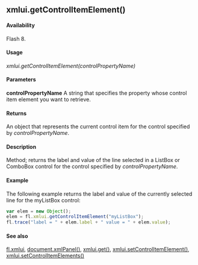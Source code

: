 ## xmlui.getControlItemElement()

#### Availability

Flash 8.

#### Usage

*xmlui.getControlItemElement(controlPropertyName)*

#### Parameters

**controlPropertyName** A string that specifies the property whose control item element you want to retrieve.

#### Returns

An object that represents the current control item for the control specified by *controlPropertyName*.

#### Description

Method; returns the label and value of the line selected in a ListBox or ComboBox control for the control specified by
*controlPropertyName*.

#### Example

The following example returns the label and value of the currently selected line for the myListBox control:

```javascript
var elem = new Object();
elem = fl.xmlui.getControlItemElement("myListBox"); 
fl.trace("label = " + elem.label + " value = " + elem.value);

```
#### See also

[fl.xmlui](../flash_object_(fl)/fl81.md), [document.xmlPanel()](../Document_object/docu6198.md), [xmlui.get()](../XMLUI_object/xmlui2.md), [xmlui.setControlItemElement()](../XMLUI_object/xmlui7.md), [xmlui.setControlItemElements()](../XMLUI_object/xmlui8.md)
